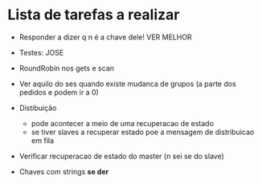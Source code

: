 # Lista de tarefas a realizar

- Responder a dizer q n é a chave dele! VER MELHOR

- Testes: JOSE

- RoundRobin nos gets e scan

- Ver aquilo do ses quando existe mudanca de grupos (a parte dos pedidos e podem ir a 0)

- Distibuição
    - pode acontecer a meio de uma recuperacao de estado
    - se tiver slaves a recuperar estado poe a mensagem de distribuicao em fila 

- Verificar recuperacao de estado do master (n sei se do slave)

- Chaves com strings **se der**